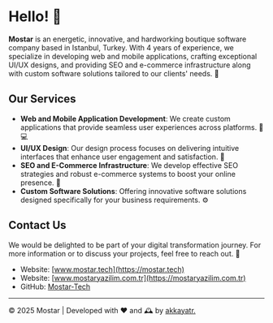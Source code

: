 # Hello! 👋

**Mostar** is an energetic, innovative, and hardworking boutique software company based in Istanbul, Turkey. With 4 years of experience, we specialize in developing web and mobile applications, crafting exceptional UI/UX designs, and providing SEO and e-commerce infrastructure along with custom software solutions tailored to our clients' needs. 🚀

## Our Services

- **Web and Mobile Application Development**: We create custom applications that provide seamless user experiences across platforms. 📱💻
- **UI/UX Design**: Our design process focuses on delivering intuitive interfaces that enhance user engagement and satisfaction. 🎨
- **SEO and E-Commerce Infrastructure**: We develop effective SEO strategies and robust e-commerce systems to boost your online presence. 🛒
- **Custom Software Solutions**: Offering innovative software solutions designed specifically for your business requirements. ⚙️

## Contact Us

We would be delighted to be part of your digital transformation journey. For more information or to discuss your projects, feel free to reach out. 🤝

- Website: [www.mostar.tech](https://mostar.tech)
- Website: [www.mostaryazilim.com.tr](https://mostaryazilim.com.tr)
- GitHub: [Mostar-Tech](https://github.com/Mostar-Tech)

---

© 2025 Mostar | Developed with ❤️ and 🕰️ by <a href="https://akkaya.dev">akkayatr.</a>
